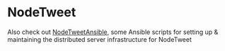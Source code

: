 # NodeTweet
Also check out [NodeTweetAnsible](https://github.com/scherroman/NodeTweetAnsible), some Ansible scripts for setting up & maintaining the distributed server infrastructure for NodeTweet
